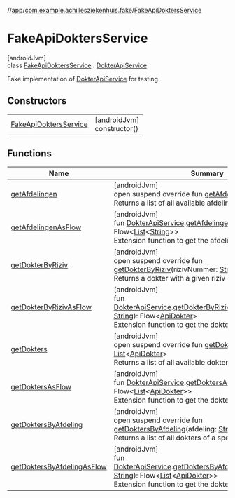 //[app](../../../index.md)/[com.example.achillesziekenhuis.fake](../index.md)/[FakeApiDoktersService](index.md)

# FakeApiDoktersService

[androidJvm]\
class [FakeApiDoktersService](index.md) : [DokterApiService](../../com.example.achillesziekenhuis.network/-dokter-api-service/index.md)

Fake implementation of [DokterApiService](../../com.example.achillesziekenhuis.network/-dokter-api-service/index.md) for testing.

## Constructors

| | |
|---|---|
| [FakeApiDoktersService](-fake-api-dokters-service.md) | [androidJvm]<br>constructor() |

## Functions

| Name | Summary |
|---|---|
| [getAfdelingen](get-afdelingen.md) | [androidJvm]<br>open suspend override fun [getAfdelingen](get-afdelingen.md)(): [List](https://kotlinlang.org/api/latest/jvm/stdlib/kotlin.collections/-list/index.html)&lt;[String](https://kotlinlang.org/api/latest/jvm/stdlib/kotlin/-string/index.html)&gt;<br>Returns a list of all available afdelingen. |
| [getAfdelingenAsFlow](../../com.example.achillesziekenhuis.network/get-afdelingen-as-flow.md) | [androidJvm]<br>fun [DokterApiService](../../com.example.achillesziekenhuis.network/-dokter-api-service/index.md).[getAfdelingenAsFlow](../../com.example.achillesziekenhuis.network/get-afdelingen-as-flow.md)(): Flow&lt;[List](https://kotlinlang.org/api/latest/jvm/stdlib/kotlin.collections/-list/index.html)&lt;[String](https://kotlinlang.org/api/latest/jvm/stdlib/kotlin/-string/index.html)&gt;&gt;<br>Extension function to get the afdelingen as a flow. |
| [getDokterByRiziv](get-dokter-by-riziv.md) | [androidJvm]<br>open suspend override fun [getDokterByRiziv](get-dokter-by-riziv.md)(rizivNummer: [String](https://kotlinlang.org/api/latest/jvm/stdlib/kotlin/-string/index.html)): [ApiDokter](../../com.example.achillesziekenhuis.network/-api-dokter/index.md)<br>Returns a dokter with a given riziv number. |
| [getDokterByRizivAsFlow](../../com.example.achillesziekenhuis.network/get-dokter-by-riziv-as-flow.md) | [androidJvm]<br>fun [DokterApiService](../../com.example.achillesziekenhuis.network/-dokter-api-service/index.md).[getDokterByRizivAsFlow](../../com.example.achillesziekenhuis.network/get-dokter-by-riziv-as-flow.md)(rizivNummer: [String](https://kotlinlang.org/api/latest/jvm/stdlib/kotlin/-string/index.html)): Flow&lt;[ApiDokter](../../com.example.achillesziekenhuis.network/-api-dokter/index.md)&gt;<br>Extension function to get the dokter as a flow. |
| [getDokters](get-dokters.md) | [androidJvm]<br>open suspend override fun [getDokters](get-dokters.md)(): [List](https://kotlinlang.org/api/latest/jvm/stdlib/kotlin.collections/-list/index.html)&lt;[ApiDokter](../../com.example.achillesziekenhuis.network/-api-dokter/index.md)&gt;<br>Returns a list of all available dokters. |
| [getDoktersAsFlow](../../com.example.achillesziekenhuis.network/get-dokters-as-flow.md) | [androidJvm]<br>fun [DokterApiService](../../com.example.achillesziekenhuis.network/-dokter-api-service/index.md).[getDoktersAsFlow](../../com.example.achillesziekenhuis.network/get-dokters-as-flow.md)(): Flow&lt;[List](https://kotlinlang.org/api/latest/jvm/stdlib/kotlin.collections/-list/index.html)&lt;[ApiDokter](../../com.example.achillesziekenhuis.network/-api-dokter/index.md)&gt;&gt;<br>Extension function to get the dokters as a flow. |
| [getDoktersByAfdeling](get-dokters-by-afdeling.md) | [androidJvm]<br>open suspend override fun [getDoktersByAfdeling](get-dokters-by-afdeling.md)(afdeling: [String](https://kotlinlang.org/api/latest/jvm/stdlib/kotlin/-string/index.html)): [List](https://kotlinlang.org/api/latest/jvm/stdlib/kotlin.collections/-list/index.html)&lt;[ApiDokter](../../com.example.achillesziekenhuis.network/-api-dokter/index.md)&gt;<br>Returns a list of all dokters of a specific afdeling. |
| [getDoktersByAfdelingAsFlow](../../com.example.achillesziekenhuis.network/get-dokters-by-afdeling-as-flow.md) | [androidJvm]<br>fun [DokterApiService](../../com.example.achillesziekenhuis.network/-dokter-api-service/index.md).[getDoktersByAfdelingAsFlow](../../com.example.achillesziekenhuis.network/get-dokters-by-afdeling-as-flow.md)(afdeling: [String](https://kotlinlang.org/api/latest/jvm/stdlib/kotlin/-string/index.html)): Flow&lt;[List](https://kotlinlang.org/api/latest/jvm/stdlib/kotlin.collections/-list/index.html)&lt;[ApiDokter](../../com.example.achillesziekenhuis.network/-api-dokter/index.md)&gt;&gt;<br>Extension function to get the dokters as a flow. |
